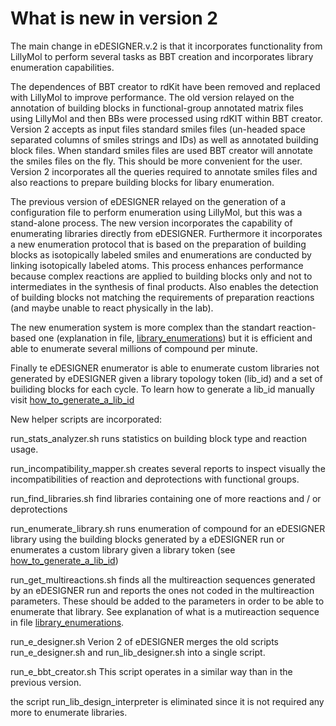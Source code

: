 # What is new in version 2

The main change in eDESIGNER.v.2 is that it incorporates functionality from LillyMol to perform several tasks as BBT creation and incorporates library enumeration capabilities.

The dependences of BBT creator to rdKit have been removed and replaced with LillyMol to improve performance.
The old version relayed on the annotation of building blocks in functional-group annotated matrix files using LillyMol and then BBs were processed using rdKIT within BBT creator. 
Version 2 accepts as input files standard smiles files (un-headed space separated columns of smiles strings and IDs) as well as annotated building block files. When standard smiles files are used BBT creator will annotate the smiles files on the fly. This should be more convenient for the user.
Version 2 incorporates all the queries required to annotate smiles files and also reactions to prepare building blocks for libary enumeration.

The previous version of eDESIGNER relayed on the generation of a configuration file to perform enumeration using LillyMol, but this was a stand-alone process. 
The new version incorporates the capability of enumerating libraries directly from eDESIGNER. 
Furthermore it incorporates a new enumeration protocol that is based on the preparation of building blocks as isotopically labeled smiles and enumerations are conducted by linking isotopically labeled atoms.
This process enhances performance because complex reactions are applied to building blocks only and not to intermediates in the synthesis of final products. 
Also enables the detection of building blocks not matching the requirements of preparation reactions (and maybe unable to react physically in the lab).

The new enumeration system is more complex than the standart reaction-based one (explanation in file, [library_enumerations](./library_enumerations.md)) but it is efficient and able to enumerate several millions of compound per minute.

Finally te eDESIGNER enumerator is able to enumerate custom libraries not generated by eDESIGNER given a library topology token (lib_id) and a set of builiding blocks for each cycle. To learn how to generate a lib_id manually visit [how_to_generate_a_lib_id](./how_to_generate_a_lib_id.md)

New helper scripts are incorporated:

run_stats_analyzer.sh  runs statistics on building block type and reaction usage.

run_incompatibility_mapper.sh  creates several reports to inspect visually the incompatibilities of reaction and deprotections with functional groups.

run_find_libraries.sh  find libraries containing one of more reactions and / or deprotections

run_enumerate_library.sh  runs enumeration of compound for an eDESIGNER library using the building blocks generated by a eDESIGNER run or enumerates a custom library given a library token (see [how_to_generate_a_lib_id](how_to_generate_a_lib_id.md))

run_get_multireactions.sh  finds all the multireaction sequences generated by an eDESIGNER run and reports the ones not coded in the multireaction parameters. These should be added to the parameters in order to be able to enumerate that library. See explanation of what is a mutireaction sequence in file [library_enumerations](./library_enumerations.md). 

run_e_designer.sh  Verion 2 of eDESIGNER merges the old scripts run_e_designer.sh and run_lib_designer.sh into a single script.

run_e_bbt_creator.sh  This script operates in a similar way than in the previous version.

the script run_lib_design_interpreter is eliminated since it is not required any more to enumerate libraries.
